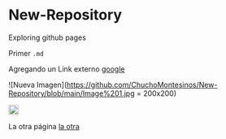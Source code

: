 # New-Repository
Exploring github pages

Primer `.md`


Agregando un Link externo [google](https://www.google.com/)

![Nueva Imagen](https://github.com/ChuchoMontesinos/New-Repository/blob/main/Image%201.jpg = 200x200)

<img src="https://upload.wikimedia.org/wikipedia/commons/f/fc/Flag_of_Mexico.svg" alt="Bandera" width="20"/>

La otra página [la otra](nueva.md)
